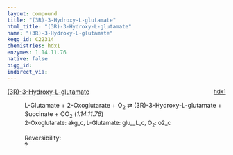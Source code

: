 ```yaml
---
layout: compound
title: "(3R)-3-Hydroxy-L-glutamate"
html_title: "(3R)-3-Hydroxy-L-glutamate"
name: "(3R)-3-Hydroxy-L-glutamate"
kegg_id: C22314
chemistries: hdx1
enzymes: 1.14.11.76
native: false
bigg_id: 
indirect_via: 
---
```

<dl><dt class='rs-product'><a href='/compounds/C22314' class='link-dark' data-bs-toggle='tooltip' data-bs-html='true' data-bs-title='KEGG: C22314'>(3R)-3-Hydroxy-L-glutamate</a><span style='float: right; max-width: 40%'><a href='/chemistries/hdx1' class='link-dark opacity-50' style='font-size: small; word-wrap: anywhere;'>hdx1</a></span></dt><dd><p>L-Glutamate + 2-Oxoglutarate + O<sub>2</sub> &#8644; (3R)-3-Hydroxy-L-glutamate + Succinate + CO<sub>2</sub> (<i>1.14.11.76</i>)<br /><span style='font-size: small;'><span data-bs-toggle='tooltip' data-bs-html='true' data-bs-title='KEGG: C00026'>2-Oxoglutarate</span>: akg_c, <span data-bs-toggle='tooltip' data-bs-html='true' data-bs-title='KEGG: C00025'>L-Glutamate</span>: glu__L_c, <span data-bs-toggle='tooltip' data-bs-html='true' data-bs-title='KEGG: C00007'>O<sub>2</sub></span>: o2_c</span><br /><div class="reversibility_info">Reversibility: <div class="progress"><div class="progress-bar bg-light" role="progressbar" style="width: 100%" aria-valuenow="0" aria-valuemin="0" aria-valuemax="100"></div></div><span>?</span><div class="progress"><div class="progress-bar bg-light" role="progressbar" style="width: 100%" aria-valuenow="0" aria-valuemin="0" aria-valuemax="10"></div></div></div></p><dl></dl></dd></dl>